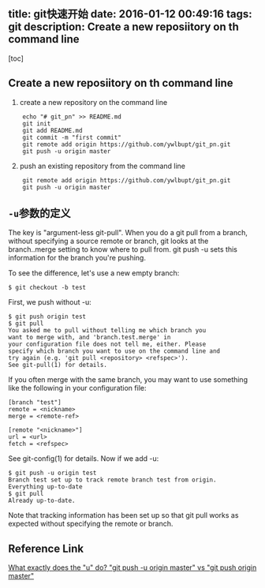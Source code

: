 title: git快速开始
date: 2016-01-12 00:49:16
tags: git
description: Create a new reposiitory on th command line
---

[toc]

## Create a new reposiitory on th command line

1. create a new repository on the command line  
```
    echo "# git_pn" >> README.md
    git init
    git add README.md
    git commit -m "first commit"
    git remote add origin https://github.com/ywlbupt/git_pn.git
    git push -u origin master
```

2. push an existing repository from the command line
```
    git remote add origin https://github.com/ywlbupt/git_pn.git
    git push -u origin master
```

<!-- more -->


## `-u`参数的定义
The key is "argument-less git-pull". When you do a git pull from a branch, without specifying a source remote or branch, git looks at the branch.<name>.merge setting to know where to pull from. git push -u sets this information for the branch you're pushing.

To see the difference, let's use a new empty branch:

    $ git checkout -b test

First, we push without -u:

    $ git push origin test
    $ git pull
    You asked me to pull without telling me which branch you
    want to merge with, and 'branch.test.merge' in
    your configuration file does not tell me, either. Please
    specify which branch you want to use on the command line and
    try again (e.g. 'git pull <repository> <refspec>').
    See git-pull(1) for details.

If you often merge with the same branch, you may want to
use something like the following in your configuration file:

    [branch "test"]
    remote = <nickname>
    merge = <remote-ref>

    [remote "<nickname>"]
    url = <url>
    fetch = <refspec>

See git-config(1) for details.
Now if we add -u:

    $ git push -u origin test
    Branch test set up to track remote branch test from origin.
    Everything up-to-date
    $ git pull
    Already up-to-date.


Note that tracking information has been set up so that git pull works as expected without specifying the remote or branch.


## Reference Link

[What exactly does the "u" do? "git push -u origin master" vs "git push origin master"](http://stackoverflow.com/questions/5697750/what-exactly-does-the-u-do-git-push-u-origin-master-vs-git-push-origin-ma)
